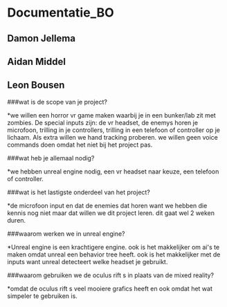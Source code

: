 # Documentatie_BO
## Damon Jellema
## Aidan Middel
## Leon Bousen

###wat is de scope van je project?

*we willen een horror vr game maken waarbij je in een bunker/lab zit met zombies.
De special inputs zijn: de vr headset, de enemys horen je microfoon, trilling in je controllers, trilling in een telefoon of controller op je lichaam. Als extra willen we hand tracking
proberen. we willen geen voice commands doen omdat het niet bij het project pas.

###wat heb je allemaal nodig?

*we hebben unreal engine nodig, een vr headset naar keuze, een telefoon of controller.

###wat is het lastigste onderdeel van het project?

*de microfoon input en dat de enemies dat horen want we hebben die kennis nog niet maar dat willen we dit project leren. dit gaat wel 2 weken duren.


###waarom werken we in unreal engine?

*Unreal engine is een krachtigere engine. ook is het makkelijker om ai's te maken omdat unreal een behavior tree heeft. ook is het makkelijker met de inputs want unreal detecteert welke
headset je gebruikt.

###waarom gebruiken we de oculus rift s in plaats van de mixed reality?

*omdat de oculus rift s veel mooiere grafics heeft en ook omdat het wat simpeler te gebruiken is.